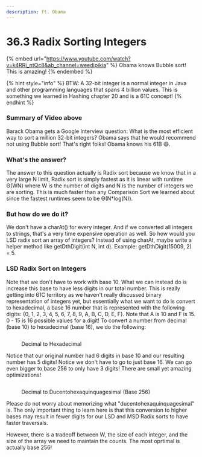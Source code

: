 ```yaml
---
description: ft. Obama
---
```


# 36.3 Radix Sorting Integers

{% embed url="https://www.youtube.com/watch?v=k4RRi_ntQc8&ab_channel=weedipikia" %}
Obama knows Bubble sort! This is amazing!
{% endembed %}

{% hint style="info" %}
BTW: A 32-bit integer is a normal integer in Java and other programming languages that spans 4 billion values. This is something we learned in Hashing chapter 20 and is a 61C concept!
{% endhint %}



### Summary of Video above

Barack Obama gets a Google Interview question: What is the most efficient way to sort a million 32-bit integers? Obama says that he would recommend not using Bubble sort! That's right folks! Obama knows his 61B :smile:.

### What's the answer?

The answer to this question actually is Radix sort because we know that in a very large N limit, Radix sort is simply fastest as it is linear with runtime Θ(WN) where W is the number of digits and N is the number of integers we are sorting. This is much faster than any Comparison Sort we learned about since the fastest runtimes seem to be Θ(N\*log(N)).

### But how do we do it?

We don't have a charAt() for every integer. And if we converted all integers to strings, that's a very time expensive operation as well. So how would you LSD radix sort an array of integers? Instead of using charAt, maybe write a helper method like getDthDigit(int N, int d). Example: getDthDigit(15009, 2) = 5.

### LSD Radix Sort on Integers

Note that we don't have to work with base 10. What we can instead do is increase this base to have less digits in our total number. This is really getting into 61C territory as we haven't really discussed binary representation of integers yet, but essentially what we want to do is convert to hexadecimal, a base 16 number that is represented with the following digits: {0, 1, 2, 3, 4, 5, 6, 7, 8, 9, A, B, C, D, E, F}. Note that A is 10 and F is 15. 0 - 15 is 16 possible values for a digit! To convert a number from decimal (base 10) to hexadecimal (base 16), we do the following:

<figure><img src="../.gitbook/assets/Screen Shot 2023-04-19 at 1.18.26 AM.png" alt=""><figcaption><p>Decimal to Hexadecimal</p></figcaption></figure>

Notice that our original number had 6 digits in base 10 and our resulting number has 5 digits! Notice we don't have to go to just base 16. We can go even bigger to base 256 to only have 3 digits! There are small yet amazing optimizations!

<figure><img src="../.gitbook/assets/Screen Shot 2023-04-19 at 1.21.11 AM.png" alt=""><figcaption><p>Decimal to Ducentohexaquinquagesimal (Base 256)</p></figcaption></figure>

Please do not worry about memorizing what "ducentohexaquinquagesimal" is. The only important thing to learn here is that this conversion to higher bases may result in fewer digits for our LSD and MSD Radix sorts to have faster traversals.

However, there is a tradeoff between W, the size of each integer, and the size of the array we need to maintain the counts. The most oprtimal is actually base 256!
